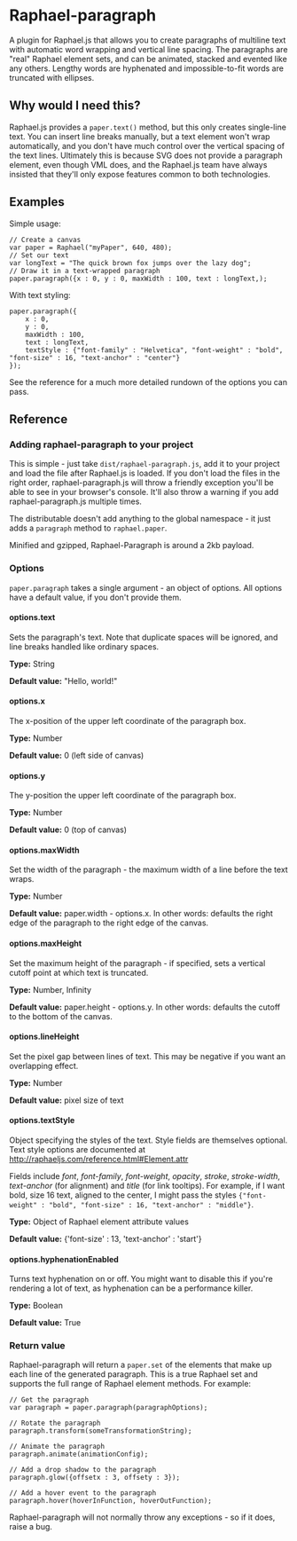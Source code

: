 # Raphael-paragraph

A plugin for Raphael.js that allows you to create paragraphs of multiline text with automatic word wrapping and vertical line spacing. The paragraphs are "real" Raphael element sets, and can be animated, stacked and evented like any others. Lengthy words are hyphenated and impossible-to-fit words are truncated with ellipses.


## Why would I need this?

Raphael.js provides a `paper.text()` method, but this only creates single-line text. You can insert line breaks manually, but a text element won't wrap automatically, and you don't have much control over the vertical spacing of the text lines. Ultimately this is because SVG does not provide a paragraph element, even though VML does, and the Raphael.js team have always insisted that they'll only expose features common to both technologies.

## Examples

Simple usage:

```
// Create a canvas
var paper = Raphael("myPaper", 640, 480);
// Set our text
var longText = "The quick brown fox jumps over the lazy dog";
// Draw it in a text-wrapped paragraph
paper.paragraph({x : 0, y : 0, maxWidth : 100, text : longText,);
```

With text styling:

```
paper.paragraph({
	x : 0,
	y : 0, 
	maxWidth : 100, 
	text : longText, 
	textStyle : {"font-family" : "Helvetica", "font-weight" : "bold", "font-size" : 16, "text-anchor" : "center"} 
});
```

See the reference for a much more detailed rundown of the options you can pass.


## Reference


### Adding raphael-paragraph to your project

This is simple - just take `dist/raphael-paragraph.js`, add it to your project and load the file after Raphael.js is loaded. If you don't load the files in the right order, raphael-paragraph.js will throw a friendly exception you'll be able to see in your browser's console. It'll also throw a warning if you add raphael-paragraph.js multiple times.

The distributable doesn't add anything to the global namespace - it just adds a `paragraph` method to `raphael.paper`.

Minified and gzipped, Raphael-Paragraph is around a 2kb payload.


### Options

`paper.paragraph` takes a single argument - an object of options. All options have a default value, if you don't provide them.


#### options.text

Sets the paragraph's text. Note that duplicate spaces will be ignored, and line breaks handled like ordinary spaces.

**Type:** String

**Default value:** "Hello, world!"


#### options.x

The x-position of the upper left coordinate of the paragraph box.

**Type:** Number

**Default value:** 0 (left side of canvas)


#### options.y

The y-position the upper left coordinate of the paragraph box.

**Type:** Number

**Default value:** 0 (top of canvas)


#### options.maxWidth

Set the width of the paragraph - the maximum width of a line before the text wraps.

**Type:** Number

**Default value:** paper.width - options.x. In other words: defaults the right edge of the paragraph to the right edge of the canvas.


#### options.maxHeight

Set the maximum height of the paragraph - if specified, sets a vertical cutoff point at which text is truncated.

**Type:** Number, Infinity

**Default value:** paper.height - options.y. In other words: defaults the cutoff to the bottom of the canvas.


#### options.lineHeight

Set the pixel gap between lines of text. This may be negative if you want an overlapping effect.

**Type:** Number

**Default value:** pixel size of text


#### options.textStyle

Object specifying the styles of the text. Style fields are themselves optional. Text style options are documented at http://raphaeljs.com/reference.html#Element.attr

Fields include _font_, _font-family_, _font-weight_, _opacity_, _stroke_, _stroke-width_, _text-anchor_ (for alignment) and _title_ (for link tooltips). For example, if I want bold, size 16 text, aligned to the center, I might pass the styles `{"font-weight" : "bold", "font-size" : 16, "text-anchor" : "middle"}`.

**Type:** Object of Raphael element attribute values

**Default value:** {'font-size' : 13, 'text-anchor' : 'start'}


#### options.hyphenationEnabled

Turns text hyphenation on or off. You might want to disable this if you're rendering a lot of text, as hyphenation can be a performance killer.

**Type:** Boolean

**Default value:** True


### Return value

Raphael-paragraph will return a `paper.set` of the elements that make up each line of the generated paragraph. This is a true Raphael set and supports the full range of Raphael element methods. For example:

```
// Get the paragraph
var paragraph = paper.paragraph(paragraphOptions);

// Rotate the paragraph
paragraph.transform(someTransformationString);

// Animate the paragraph
paragraph.animate(animationConfig);

// Add a drop shadow to the paragraph
paragraph.glow({offsetx : 3, offsety : 3});

// Add a hover event to the paragraph
paragraph.hover(hoverInFunction, hoverOutFunction);
```

Raphael-paragraph will not normally throw any exceptions - so if it does, raise a bug.